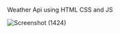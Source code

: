 Weather Api using HTML CSS and JS

![Screenshot (1424)](https://github.com/user-attachments/assets/8747e7c7-935d-4d2b-9575-a4258172305a)
